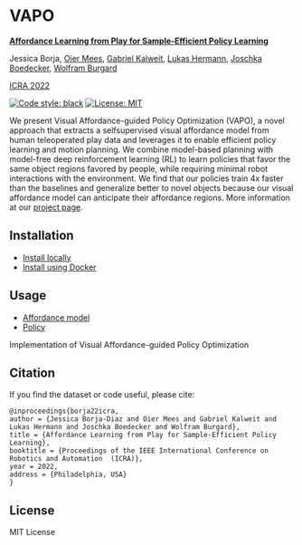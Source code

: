 # VAPO

[**Affordance Learning from Play for Sample-Efficient Policy Learning**](https://arxiv.org/pdf/2203.00352.pdf)

Jessica Borja, [Oier Mees](https://www.oiermees.com/), [Gabriel Kalweit](https://nr.informatik.uni-freiburg.de/people/gabriel-kalweit), [Lukas Hermann](http://www2.informatik.uni-freiburg.de/~hermannl/), [Joschka Boedecker](https://nr.informatik.uni-freiburg.de/people/joschka-boedecker), [Wolfram Burgard](http://www2.informatik.uni-freiburg.de/~burgard)

[ICRA 2022](https://www.icra2022.org/)

[![Code style: black](https://img.shields.io/badge/code%20style-black-000000.svg)](https://github.com/psf/black)
[![License: MIT](https://img.shields.io/badge/License-MIT-yellow.svg)](https://opensource.org/licenses/MIT)


We present Visual Affordance-guided Policy Optimization (VAPO), a novel approach that extracts a selfsupervised visual affordance model from human teleoperated
play data and leverages it to enable efficient policy learning and motion planning. We combine model-based planning with model-free deep reinforcement learning (RL) to learn policies
that favor the same object regions favored by people, while requiring minimal robot interactions with the environment.
We find that our policies train 4x faster than the baselines and generalize better to novel objects because our visual affordance model can
anticipate their affordance regions. More information at our [project page](http://vapo.cs.uni-freiburg.de/).

## Installation
- [Install locally](./docs/local_setup.md)
- [Install using Docker](./docs/docker_setup.md)

## Usage
- [Affordance model](./docs/affordance.md)
- [Policy](./docs/policy.md)

Implementation of Visual Affordance-guided Policy Optimization


## Citation

If you find the dataset or code useful, please cite:

```
@inproceedings{borja22icra,
author = {Jessica Borja-Diaz and Oier Mees and Gabriel Kalweit and  Lukas Hermann and Joschka Boedecker and Wolfram Burgard},
title = {Affordance Learning from Play for Sample-Efficient Policy Learning},
booktitle = {Proceedings of the IEEE International Conference on Robotics and Automation  (ICRA)},
year = 2022,
address = {Philadelphia, USA}
}
```

## License

MIT License
